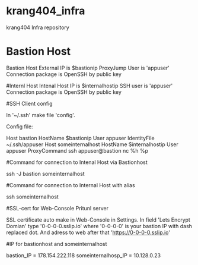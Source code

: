 # krang404_infra
krang404 Infra repository

# Bastion Host
Bastion Host External IP is $bastionip
ProxyJump User is 'appuser'
Connection package is OpenSSH by public key

#Internl Host
Intenal Host IP is $internalhostip
SSH user is 'appuser'
Connection package is OpenSSH by public key

#SSH Client config

In '~/.ssh' make file 'config'.

Config file:

Host bastion
        HostName $bastionip
        User appuser
        IdentityFile ~/.ssh/appuser
Host someinternalhost
        HostName $internalhostip
        User appuser
        ProxyCommand ssh appuser@bastion nc %h %p

#Command for connection to Intenal Host via Bastionhost

ssh -J bastion someinternalhost

#Command for connection to Internal Host with alias

ssh someinternalhost

#SSL-cert for Web-Console Pritunl server

SSL certificate auto make in Web-Console in Settings. In field 'Lets Encrypt Domian' type '0-0-0-0.sslip.io' where '0-0-0-0' is
your bastion IP with dash replaced dot. And adress to web after that 'https://0-0-0-0.sslip.io'

#IP for bastionhost and someinternalhost

bastion_IP = 178.154.222.118
someinternalhosp_IP = 10.128.0.23

